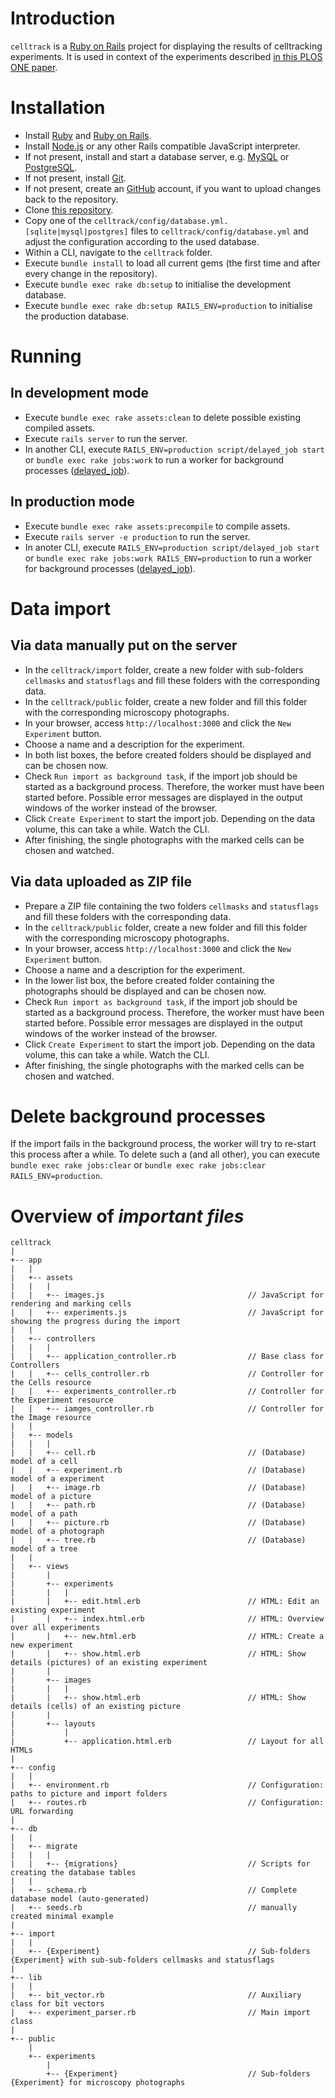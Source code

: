Introduction
============

`celltrack` is a [Ruby on Rails](http://rubyonrails.org) project for displaying the results of celltracking experiments. It is used in context of the experiments described [in this PLOS ONE paper](http://www.plosone.org/article/info%3Adoi%2F10.1371%2Fjournal.pone.0027315).


Installation
============

- Install [Ruby](www.ruby-lang.org) and [Ruby on Rails](http://rubyonrails.org).
- Install [Node.js](http://nodejs.org) or any other Rails compatible JavaScript interpreter.
- If not present, install and start a database server, e.g. [MySQL](http://dev.mysql.com) or [PostgreSQL](http://www.postgresql.org).
- If not present, install [Git](http://git-scm.com).
- If not present, create an [GitHub](https://github.com) account, if you want to upload changes back to the repository.
- Clone [this repository](https://github.com/malteschmitz/celltrack).
- Copy one of the `celltrack/config/database.yml.[sqlite|mysql|postgres]` files to `celltrack/config/database.yml` and adjust the configuration according to the used database.
- Within a CLI, navigate to the `celltrack` folder.
- Execute `bundle install` to load all current gems (the first time and after every change in the repository).
- Execute `bundle exec rake db:setup` to initialise the development database.
- Execute `bundle exec rake db:setup RAILS_ENV=production` to initialise the production database.


Running
=======

In development mode
-------------------

- Execute `bundle exec rake assets:clean` to delete possible existing compiled assets.
- Execute `rails server` to run the server.
- In another CLI, execute `RAILS_ENV=production script/delayed_job start` or `bundle exec rake jobs:work` to run a worker for background processes ([delayed_job](https://github.com/collectiveidea/delayed_job)).

In production mode
-----------------

- Execute `bundle exec rake assets:precompile` to compile assets.
- Execute `rails server -e production` to run the server.
- In anoter CLI, execute `RAILS_ENV=production script/delayed_job start` or `bundle exec rake jobs:work RAILS_ENV=production` to run a worker for background processes ([delayed_job](https://github.com/collectiveidea/delayed_job)).


Data import
===========

Via data manually put on the server
-----------------------------------

- In the `celltrack/import` folder, create a new folder with sub-folders `cellmasks` and `statusflags` and fill these folders with the corresponding data.
- In the `celltrack/public` folder, create a new folder and fill this folder with the corresponding microscopy photographs. 
- In your browser, access `http://localhost:3000` and click the `New Experiment` button.
- Choose a name and a description for the experiment.
- In both list boxes, the before created folders should be displayed and can be chosen now.
- Check `Run import as background task`, if the import job should be started as a background process. Therefore, the worker must have been started before. Possible error messages are displayed in the output windows of the worker instead of the browser.
- Click `Create Experiment` to start the import job. Depending on the data volume, this can take a while. Watch the CLI.
- After finishing, the single photographs with the marked cells can be chosen and watched.

Via data uploaded as ZIP file
-----------------------------

- Prepare a ZIP file containing the two folders `cellmasks` and `statusflags` and fill these folders with the corresponding data.
- In the `celltrack/public` folder, create a new folder and fill this folder with the corresponding microscopy photographs. 
- In your browser, access `http://localhost:3000` and click the `New Experiment` button.
- Choose a name and a description for the experiment.
- In the lower list box, the before created folder containing the photographs should be displayed and can be chosen now.
- Check `Run import as background task`, if the import job should be started as a background process. Therefore, the worker must have been started before. Possible error messages are displayed in the output windows of the worker instead of the browser.
- Click `Create Experiment` to start the import job. Depending on the data volume, this can take a while. Watch the CLI.
- After finishing, the single photographs with the marked cells can be chosen and watched.


Delete background processes
===========================

If the import fails in the background process, the worker will try to re-start this process after a while. To delete such a (and all other), you can execute `bundle exec rake jobs:clear` or `bundle exec rake jobs:clear RAILS_ENV=production`.


Overview of *important files*
=============================

    celltrack
    |
    +-- app
    |   |
    |   +-- assets
    |   |   |
    |   |   +-- images.js                                // JavaScript for rendering and marking cells
    |   |   +-- experiments.js                           // JavaScript for showing the progress during the import
    |   |
    |   +-- controllers
    |   |   |
    |   |   +-- application_controller.rb                // Base class for Controllers
    |   |   +-- cells_controller.rb                      // Controller for the Cells resource
    |   |   +-- experiments_controller.rb                // Controller for the Experiment resource
    |   |   +-- iamges_controller.rb                     // Controller for the Image resource
    |   |
    |   +-- models
    |   |   |
    |   |   +-- cell.rb                                  // (Database) model of a cell
    |   |   +-- experiment.rb                            // (Database) model of a experiment
    |   |   +-- image.rb                                 // (Database) model of a picture
    |   |   +-- path.rb                                  // (Database) model of a path
    |   |   +-- picture.rb                               // (Database) model of a photograph
    |   |   +-- tree.rb                                  // (Database) model of a tree
    |   |
    |   +-- views
    |       |
    |       +-- experiments
    |       |   |
    |       |   +-- edit.html.erb                        // HTML: Edit an existing experiment
    |       |   +-- index.html.erb                       // HTML: Overview over all experiments
    |       |   +-- new.html.erb                         // HTML: Create a new experiment
    |       |   +-- show.html.erb                        // HTML: Show details (pictures) of an existing experiment
    |       |
    |       +-- images
    |       |   |
    |       |   +-- show.html.erb                        // HTML: Show details (cells) of an existing picture 
    |       |
    |       +-- layouts
    |           |
    |           +-- application.html.erb                 // Layout for all HTMLs
    |
    +-- config
    |   |
    |   +-- environment.rb                               // Configuration: paths to picture and import folders
    |   +-- routes.rb                                    // Configuration: URL forwarding
    |
    +-- db
    |   |
    |   +-- migrate
    |   |   |
    |   |   +-- {migrations}                             // Scripts for creating the database tables
    |   |
    |   +-- schema.rb                                    // Complete database model (auto-generated)
    |   +-- seeds.rb                                     // manually created minimal example
    |
    +-- import
    |   |
    |   +-- {Experiment}                                 // Sub-folders {Experiment} with sub-sub-folders cellmasks and statusflags
    |
    +-- lib
    |   |
    |   +-- bit_vector.rb                                // Auxiliary class for bit vectors
    |   +-- experiment_parser.rb                         // Main import class
    |
    +-- public
        |
        +-- experiments
            |
            +-- {Experiment}                             // Sub-folders {Experiment} for microscopy photographs